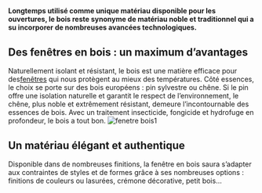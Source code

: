 ##
**Longtemps utilisé comme unique matériau disponible pour les ouvertures, le bois reste synonyme de matériau noble et traditionnel qui a su incorporer de nombreuses avancées technologiques.**
##  Des fenêtres en bois : un maximum d’avantages
Naturellement isolant et résistant, le bois est une matière efficace pour des[fenêtres](https://www.lapeyre.fr/fenetres-CCU0003) qui nous protègent au mieux des températures.
Côté essences, le choix se porte sur des bois européens : pin sylvestre ou chêne. Si le pin offre une isolation naturelle et garantit le respect de l’environnement, le chêne, plus noble et extrêmement résistant, demeure l’incontournable des essences de bois. Avec un traitement insecticide, fongicide et hydrofuge en profondeur, le bois a tout bon.
![fenetre bois1](http://www.lapeyre.fr/img/contrib/326fe2b011800a58/201207736.jpg)
##  Un matériau élégant et authentique
Disponible dans de nombreuses finitions, la fenêtre en bois saura s’adapter aux contraintes de styles et de formes grâce à ses nombreuses options : finitions de couleurs ou lasurées, crémone décorative, petit bois…